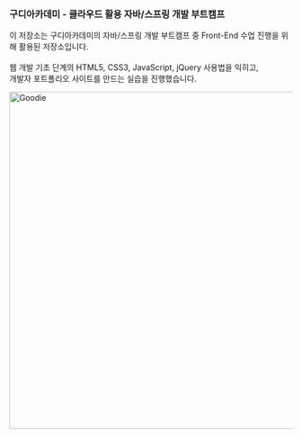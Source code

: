 ### 구디아카데미 - 클라우드 활용 자바/스프링 개발 부트캠프
이 저장소는 구디아카데미의 자바/스프링 개발 부트캠프 중 Front-End 수업 진행을 위해 활용된 저장소입니다.
<br><br>
웹 개발 기초 단계의 HTML5, CSS3, JavaScript, jQuery 사용법을 익히고,<br>
개발자 포트폴리오 사이트를 만드는 실습을 진행했습니다.<br>

<img src="https://cdn.imweb.me/upload/S202407158b5a524da5594/58b75f4daa05b.png" alt="Goodie" width="600px">
